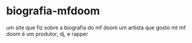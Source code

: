 # biografia-mfdoom
um site que fiz sobre a biografia do mf doom um artista que gosto mt
mf doom é um produtor, dj, e rapper
